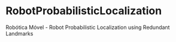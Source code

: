 # RobotProbabilisticLocalization
 Robótica Móvel - Robot Probabilistic Localization using Redundant Landmarks
